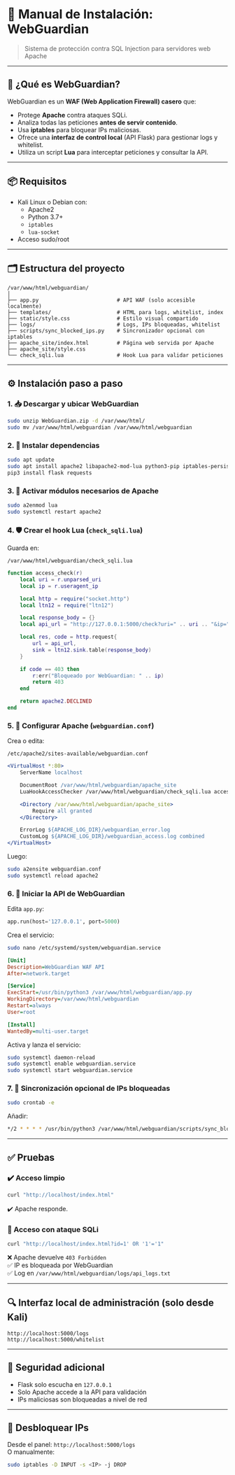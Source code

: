 
# 📘 Manual de Instalación: **WebGuardian**
> Sistema de protección contra SQL Injection para servidores web Apache

---

## 🔐 ¿Qué es WebGuardian?

WebGuardian es un **WAF (Web Application Firewall) casero** que:

- Protege **Apache** contra ataques SQLi.
- Analiza todas las peticiones **antes de servir contenido**.
- Usa **iptables** para bloquear IPs maliciosas.
- Ofrece una **interfaz de control local** (API Flask) para gestionar logs y whitelist.
- Utiliza un script **Lua** para interceptar peticiones y consultar la API.

---

## 📦 Requisitos

- Kali Linux o Debian con:
  - Apache2
  - Python 3.7+
  - `iptables`
  - `lua-socket`
- Acceso sudo/root

---

## 🗂️ Estructura del proyecto

```
/var/www/html/webguardian/
│
├── app.py                         # API WAF (solo accesible localmente)
├── templates/                     # HTML para logs, whitelist, index
├── static/style.css               # Estilo visual compartido
├── logs/                          # Logs, IPs bloqueadas, whitelist
├── scripts/sync_blocked_ips.py    # Sincronizador opcional con iptables
├── apache_site/index.html         # Página web servida por Apache
├── apache_site/style.css
└── check_sqli.lua                 # Hook Lua para validar peticiones
```

---

## ⚙️ Instalación paso a paso

### 1. 📥 Descargar y ubicar WebGuardian

```bash
sudo unzip WebGuardian.zip -d /var/www/html/
sudo mv /var/www/html/webguardian /var/www/html/webguardian
```

### 2. 🔧 Instalar dependencias

```bash
sudo apt update
sudo apt install apache2 libapache2-mod-lua python3-pip iptables-persistent lua-socket -y
pip3 install flask requests
```

### 3. 🧠 Activar módulos necesarios de Apache

```bash
sudo a2enmod lua
sudo systemctl restart apache2
```

### 4. 🛡️ Crear el hook Lua (`check_sqli.lua`)

Guarda en:
```
/var/www/html/webguardian/check_sqli.lua
```

```lua
function access_check(r)
    local uri = r.unparsed_uri
    local ip = r.useragent_ip

    local http = require("socket.http")
    local ltn12 = require("ltn12")

    local response_body = {}
    local api_url = "http://127.0.0.1:5000/check?uri=" .. uri .. "&ip=" .. ip

    local res, code = http.request{
        url = api_url,
        sink = ltn12.sink.table(response_body)
    }

    if code == 403 then
        r:err("Bloqueado por WebGuardian: " .. ip)
        return 403
    end

    return apache2.DECLINED
end
```

### 5. 🧩 Configurar Apache (`webguardian.conf`)

Crea o edita:

```
/etc/apache2/sites-available/webguardian.conf
```

```apache
<VirtualHost *:80>
    ServerName localhost

    DocumentRoot /var/www/html/webguardian/apache_site
    LuaHookAccessChecker /var/www/html/webguardian/check_sqli.lua access_check

    <Directory /var/www/html/webguardian/apache_site>
        Require all granted
    </Directory>

    ErrorLog ${APACHE_LOG_DIR}/webguardian_error.log
    CustomLog ${APACHE_LOG_DIR}/webguardian_access.log combined
</VirtualHost>
```

Luego:

```bash
sudo a2ensite webguardian.conf
sudo systemctl reload apache2
```

### 6. 🚦 Iniciar la API de WebGuardian

Edita `app.py`:

```python
app.run(host='127.0.0.1', port=5000)
```

Crea el servicio:

```bash
sudo nano /etc/systemd/system/webguardian.service
```

```ini
[Unit]
Description=WebGuardian WAF API
After=network.target

[Service]
ExecStart=/usr/bin/python3 /var/www/html/webguardian/app.py
WorkingDirectory=/var/www/html/webguardian
Restart=always
User=root

[Install]
WantedBy=multi-user.target
```

Activa y lanza el servicio:

```bash
sudo systemctl daemon-reload
sudo systemctl enable webguardian.service
sudo systemctl start webguardian.service
```

### 7. 🔁 Sincronización opcional de IPs bloqueadas

```bash
sudo crontab -e
```

Añadir:

```bash
*/2 * * * * /usr/bin/python3 /var/www/html/webguardian/scripts/sync_blocked_ips.py
```

---

## ✅ Pruebas

### ✔️ Acceso limpio

```bash
curl "http://localhost/index.html"
```

✔️ Apache responde.

### 🚫 Acceso con ataque SQLi

```bash
curl "http://localhost/index.html?id=1' OR '1'='1"
```

❌ Apache devuelve `403 Forbidden`  
✅ IP es bloqueada por WebGuardian  
✅ Log en `/var/www/html/webguardian/logs/api_logs.txt`

---

## 🔍 Interfaz local de administración (solo desde Kali)

```
http://localhost:5000/logs
http://localhost:5000/whitelist
```

---

## 🔐 Seguridad adicional

- Flask solo escucha en `127.0.0.1`
- Solo Apache accede a la API para validación
- IPs maliciosas son bloqueadas a nivel de red

---

## 🧼 Desbloquear IPs

Desde el panel: `http://localhost:5000/logs`  
O manualmente:

```bash
sudo iptables -D INPUT -s <IP> -j DROP
```
